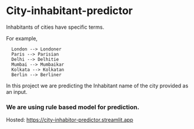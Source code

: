 # City-inhabitant-predictor

Inhabitants of cities have specific terms. 

For example, 
```
  London --> Londoner
  Paris --> Parisian
  Delhi --> Delhitie
  Mumbai --> Mumbaikar
  Kolkata --> Kolkatan
  Berlin --> Berliner
```

In this project we are predicting the Inhabitant name of the city provided as an input.

### We are using rule based model for prediction.

Hosted: https://city-inhabitor-predictor.streamlit.app
